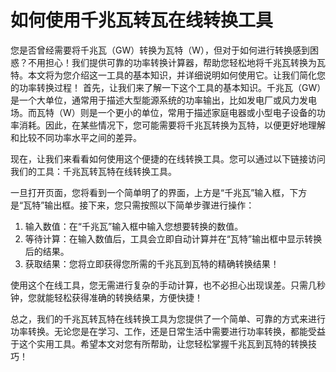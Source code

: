 如何使用千兆瓦转瓦在线转换工具
===============

您是否曾经需要将千兆瓦（GW）转换为瓦特（W），但对于如何进行转换感到困惑？不用担心！我们提供可靠的功率转换计算器，帮助您轻松地将千兆瓦转换为瓦特。本文将为您介绍这一工具的基本知识，并详细说明如何使用它。让我们简化您的功率转换过程！ 首先，让我们来了解一下这个工具的基本知识。千兆瓦（GW）是一个大单位，通常用于描述大型能源系统的功率输出，比如发电厂或风力发电场。而瓦特（W）则是一个更小的单位，常用于描述家庭电器或小型电子设备的功率消耗。因此，在某些情况下，您可能需要将千兆瓦转换为瓦特，以便更好地理解和比较不同功率水平之间的差异。

现在，让我们来看看如何使用这个便捷的在线转换工具。您可以通过以下链接访问我们的工具：千兆瓦转瓦特在线转换工具。

一旦打开页面，您将看到一个简单明了的界面，上方是“千兆瓦”输入框，下方是“瓦特”输出框。接下来，您只需按照以下简单步骤进行操作：

1. 输入数值：在“千兆瓦”输入框中输入您想要转换的数值。
2. 等待计算：在输入数值后，工具会立即自动计算并在“瓦特”输出框中显示转换后的结果。
3. 获取结果：您将立即获得您所需的千兆瓦到瓦特的精确转换结果！

使用这个在线工具，您无需进行复杂的手动计算，也不必担心出现误差。只需几秒钟，您就能轻松获得准确的转换结果，方便快捷！

总之，我们的千兆瓦转瓦特在线转换工具为您提供了一个简单、可靠的方式来进行功率转换。无论您是在学习、工作，还是日常生活中需要进行功率转换，都能受益于这个实用工具。希望本文对您有所帮助，让您轻松掌握千兆瓦到瓦特的转换技巧！